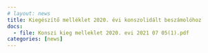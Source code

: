 ```yaml
---
# layout: news
title: Kiegészítő melléklet 2020. évi konszolidált beszámolóhoz
docs:
  - file: Konszi kieg melleklet 2020. evi 2021 07 05(1).pdf
categories: [news]
---
```

